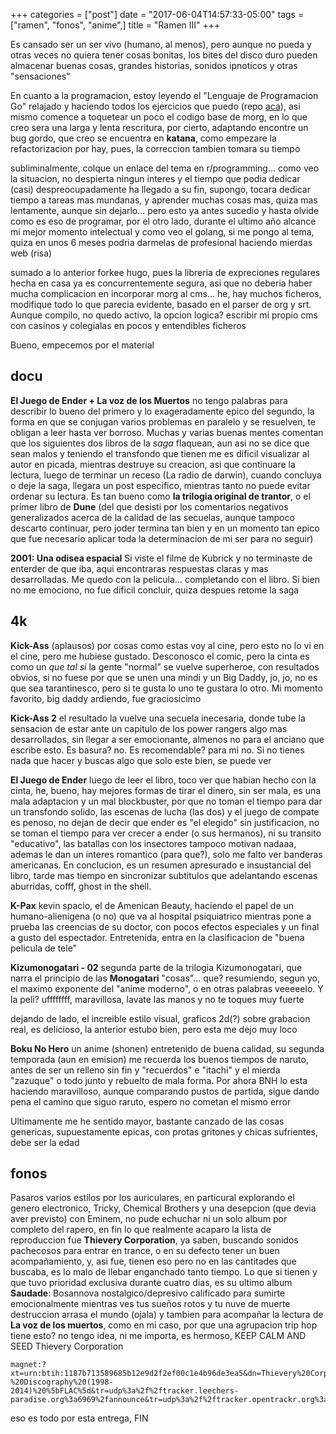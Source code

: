 +++
categories = ["post"]
date = "2017-06-04T14:57:33-05:00"
tags = ["ramen", "fonos", "anime",]
title = "Ramen III"
+++

Es cansado ser un ser vivo (humano, al menos), pero aunque no pueda y otras
veces no quiera tener cosas bonitas, los bites del disco duro pueden almacenar
buenas cosas, grandes historias, sonidos ipnoticos y otras "sensaciones"

En cuanto a la programacion, estoy leyendo el "Lenguaje de Programacion Go"
relajado y haciendo todos los ejercicios que puedo (repo [aca](https://github.com/nasciiboy/TGPL-Exercises/)),
asi mismo comence a toquetear un poco el codigo base de morg, en lo que creo
sera una larga y lenta rescritura, por cierto, adaptando encontre un bug gordo,
que creo se encuentra en **katana**, como empezare la refactorizacion por
hay, pues, la correccion tambien tomara su tiempo

subliminalmente, colque un enlace del tema en r/programming... como veo la
situacion, no despierta ningun interes y el tiempo que podia dedicar (casi)
despreocupadamente ha llegado a su fin, supongo, tocara dedicar tiempo a tareas
mas mundanas, y aprender muchas cosas mas, quiza mas lentamente, aunque sin
dejarlo... pero esto ya antes sucedio y hasta olvide como es eso de programar,
por el otro lado, durante el ultimo año alcance mi mejor momento intelectual y
como veo el golang, si me pongo al tema, quiza en unos 6 meses podria darmelas
de profesional haciendo mierdas web (risa)

sumado a lo anterior forkee hugo, pues la libreria de expreciones regulares
hecha en casa ya es concurrentemente segura, asi que no deberia haber mucha
complicacion en incorporar morg al cms... he, hay muchos ficheros, modifique
todo lo que parecia evidente, basado en el parser de org y srt. Aunque compilo,
no quedo activo, la opcion logica? escribir mi propio cms con casinos y
colegialas en pocos y entendibles ficheros

Bueno, empecemos por el material

## docu

**El Juego de Ender + La voz de los Muertos** no tengo palabras para describir
lo bueno del primero y lo exageradamente epico del segundo, la forma en que se
conjugan varios problemas en paralelo y se resuelven, te obligan a leer hasta
ver borroso. Muchas y varias buenas mentes comentan que los siguientes dos
libros de la *saga* flaquean, aun asi no se dice que sean malos y teniendo el
transfondo que tienen me es dificil visualizar al autor en picada, mientras
destruye su creacion, asi que continuare la lectura, luego de terminar un receso
(La radio de darwin), cuando concluya o deje la saga, llegara un post
especifico, mientras tanto no puede evitar ordenar su lectura. Es tan bueno como
**la trilogia original de trantor**, o el primer libro de **Dune** (del que
desisti por los comentarios negativos generalizados acerca de la calidad de las
secuelas, aunque tampoco descarto continuar, pero joder termina tan bien y en un
momento tan epico que fue necesario aplicar toda la determinacion de mi ser para
no seguir)

**2001: Una odisea espacial** Si viste el filme de Kubrick y no terminaste de
enterder de que iba, aqui encontraras respuestas claras y mas desarrolladas. Me
quedo con la pelicula... completando con el libro. Si bien no me emociono, no
fue dificil concluir, quiza despues retome la saga

## 4k

**Kick-Ass** (aplausos) por cosas como estas voy al cine, pero esto no lo vi en
el cine, pero me hubiese gustado. Desconosco el comic, pero la cinta es como un
*que tal si* la gente "normal" se vuelve superheroe, con resultados obvios, si
no fuese por que se unen una mindi y un Big Daddy, jo, jo, no es que sea
tarantinesco, pero si te gusta lo uno te gustara lo otro. Mi momento favorito,
big daddy ardiendo, fue graciosicimo

**Kick-Ass 2** el resultado la vuelve una secuela inecesaria, donde tube la
sensacion de estar ante un capitulo de los power rangers algo mas desarrollados,
sin llegar a ser emocionante, almenos no para el anciano que escribe esto. Es basura?
no. Es recomendable? para mi no. Si no tienes nada que hacer y buscas algo que
solo este bien, se puede ver

**El Juego de Ender** luego de leer el libro, toco ver que habian hecho con la
cinta, he, bueno, hay mejores formas de tirar el dinero, sin ser mala, es una
mala adaptacion y un mal blockbuster, por que no toman el tiempo para dar un
transfondo solido, las escenas de lucha (las dos) y el juego de compate es
penoso, no dejan de decir que ender es "el elegido" sin justificacion, no se
toman el tiempo para ver crecer a ender (o sus hermanos), ni su transito
"educativo", las batallas con los insectores tampoco motivan nadaaa, ademas le
dan un interes romantico (para que?), solo me falto ver banderas americanas. En
conclucion, es un resumen apresurado e insustancial del libro, tarde mas tiempo
en sincronizar subtitulos que adelantando escenas aburridas, cofff, ghost in the
shell.

**K-Pax** kevin spacio, el de Amenican Beauty, haciendo el papel de un
humano-alienigena (o no) que va al hospital psiquiatrico mientras pone a prueba
las creencias de su doctor, con pocos efectos especiales y un final a gusto del
espectador. Entretenida, entra en la clasificacion de "buena pelicula de tele"

**Kizumonogatari - 02** segunda parte de la trilogia Kizumonogatari, que narra
el principio de las **Monogatari** "cosas"... que? resumiendo, segun yo, el
maximo exponente del "anime moderno", o en otras palabras veeeeelo. Y la peli?
uffffffff, maravillosa, lavate las manos y no te toques muy fuerte

dejando de lado, el increible estilo visual, graficos 2d(?) sobre grabacion
real, es delicioso, la anterior estubo bien, pero esta me dejo muy loco

**Boku No Hero** un anime (shonen) entretenido de buena calidad, su segunda
temporada (aun en emision) me recuerda los buenos tiempos de naruto, antes de
ser un relleno sin fin y "recuerdos" e "itachi" y el mierda "zazuque" o todo
junto y rebuelto de mala forma. Por ahora BNH lo esta haciendo maravilloso,
aunque comparando pustos de partida, sigue dando pena el camino que siguo
raruto, espero no cometan el mismo error

Ultimamente me he sentido mayor, bastante canzado de las cosas genericas,
supuestamente epicas, con protas gritones y chicas sufrientes, debe ser la edad

## fonos

Pasaros varios estilos por los auriculares, en particural explorando el genero
electronico, Tricky, Chemical Brothers y una desepcion (que devia aver previsto)
con Eminem, no pude echuchar ni un solo album por completo del rapero, en fin lo
que realmente acaparo la lista de reproduccion fue **Thievery Corporation**, ya
saben, buscando sonidos pachecosos para entrar en trance, o en su defecto tener
un buen acompañamiento, y, asi fue, tienen eso pero no en las cantitades que
buscaba, es lo malo de llebar enganchado tanto tiempo. Lo que si tienen y que
tuvo prioridad exclusiva durante cuatro dias, es su ultimo album **Saudade**:
Bosannova nostalgico/depresivo calificado para sumirte emocionalmente mientras
ves tus sueños rotos y tu nuve de muerte destruccion arrasa el mundo (ojala) y
tambien para acompañar la lectura de **La voz de los muertos**, como en mi caso,
por que una agrupacion trip hop tiene esto? no tengo idea, ni me importa, es
hermoso, KEEP CALM AND SEED Thievery Corporation

    magnet:?xt=urn:btih:1187b713589685b12e9d2f2ef00c1e4b96de3ea5&dn=Thievery%20Corporation%20-%20Discography%20(1998-2014)%20%5bFLAC%5d&tr=udp%3a%2f%2ftracker.leechers-paradise.org%3a6969%2fannounce&tr=udp%3a%2f%2ftracker.opentrackr.org%3a1337%2fannounce&tr=udp%3a%2f%2f9.rarbg.com%3a2710%2fannounce&tr=udp%3a%2f%2ftracker.coppersurfer.tk%3a6969%2fannounce&tr=udp%3a%2f%2ftracker.zer0day.to%3a1337%2fannounce&tr=udp%3a%2f%2fexplodie.org%3a6969%2fannounce

eso es todo por esta entrega, FIN
